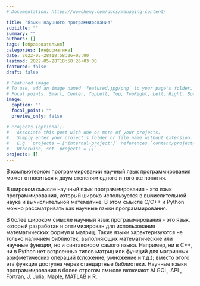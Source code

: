 ```yaml
---
# Documentation: https://wowchemy.com/docs/managing-content/

title: "Языки научного программирования"
subtitle: ""
summary: ""
authors: []
tags: [образовательно]
categories: [информатика]
date: 2022-05-28T18:58:26+03:00
lastmod: 2022-05-28T18:58:26+03:00
featured: false
draft: false

# Featured image
# To use, add an image named `featured.jpg/png` to your page's folder.
# Focal points: Smart, Center, TopLeft, Top, TopRight, Left, Right, BottomLeft, Bottom, BottomRight.
image:
  caption: ""
  focal_point: ""
  preview_only: false

# Projects (optional).
#   Associate this post with one or more of your projects.
#   Simply enter your project's folder or file name without extension.
#   E.g. `projects = ["internal-project"]` references `content/project/deep-learning/index.md`.
#   Otherwise, set `projects = []`.
projects: []
---
```


В компьютерном программировании научный язык программирования может относиться к двум степеням одного и того же понятия.

В широком смысле научный язык программирования - это язык программирования, который широко используется в вычислительной науке и вычислительной математике. В этом смысле C/C++ и Python можно рассматривать как научные языки программирования.

В более широком смысле научный язык программирования - это язык, который разработан и оптимизирован для использования математических формул и матриц. Такие языки характеризуются не только наличием библиотек, выполняющих математические или научные функции, но и синтаксисом самого языка. Например, ни в C++, ни в Python нет встроенных типов матриц или функций для матричных арифметических операций (сложение, умножение и т.д.); вместо этого эта функция доступна через стандартные библиотеки. Научные языки программирования в более строгом смысле включают ALGOL, APL, Fortran, J, Julia, Maple, MATLAB и R.
